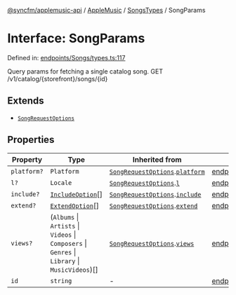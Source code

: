 [@syncfm/applemusic-api](../../../../../../globals.md) / [AppleMusic](../../../index.md) / [SongsTypes](../index.md) / SongParams

# Interface: SongParams

Defined in: [endpoints/Songs/types.ts:117](https://github.com/sync-fm/applemusic-api/blob/a6a8471d4d51a41f6bd8af9d95c8abf0126e10f4/src/endpoints/Songs/types.ts#L117)

Query params for fetching a single catalog song.
GET /v1/catalog/{storefront}/songs/{id}

## Extends

- [`SongRequestOptions`](SongRequestOptions.md)

## Properties

| Property | Type | Inherited from | Defined in |
| ------ | ------ | ------ | ------ |
| <a id="platform"></a> `platform?` | `Platform` | [`SongRequestOptions`](SongRequestOptions.md).[`platform`](SongRequestOptions.md#platform) | [endpoints/Songs/types.ts:106](https://github.com/sync-fm/applemusic-api/blob/a6a8471d4d51a41f6bd8af9d95c8abf0126e10f4/src/endpoints/Songs/types.ts#L106) |
| <a id="l"></a> `l?` | `Locale` | [`SongRequestOptions`](SongRequestOptions.md).[`l`](SongRequestOptions.md#l) | [endpoints/Songs/types.ts:107](https://github.com/sync-fm/applemusic-api/blob/a6a8471d4d51a41f6bd8af9d95c8abf0126e10f4/src/endpoints/Songs/types.ts#L107) |
| <a id="include"></a> `include?` | [`IncludeOption`](../enumerations/IncludeOption.md)[] | [`SongRequestOptions`](SongRequestOptions.md).[`include`](SongRequestOptions.md#include) | [endpoints/Songs/types.ts:108](https://github.com/sync-fm/applemusic-api/blob/a6a8471d4d51a41f6bd8af9d95c8abf0126e10f4/src/endpoints/Songs/types.ts#L108) |
| <a id="extend"></a> `extend?` | [`ExtendOption`](../enumerations/ExtendOption.md)[] | [`SongRequestOptions`](SongRequestOptions.md).[`extend`](SongRequestOptions.md#extend) | [endpoints/Songs/types.ts:109](https://github.com/sync-fm/applemusic-api/blob/a6a8471d4d51a41f6bd8af9d95c8abf0126e10f4/src/endpoints/Songs/types.ts#L109) |
| <a id="views"></a> `views?` | (`Albums` \| `Artists` \| `Videos` \| `Composers` \| `Genres` \| `Library` \| `MusicVideos`)[] | [`SongRequestOptions`](SongRequestOptions.md).[`views`](SongRequestOptions.md#views) | [endpoints/Songs/types.ts:110](https://github.com/sync-fm/applemusic-api/blob/a6a8471d4d51a41f6bd8af9d95c8abf0126e10f4/src/endpoints/Songs/types.ts#L110) |
| <a id="id"></a> `id` | `string` | - | [endpoints/Songs/types.ts:118](https://github.com/sync-fm/applemusic-api/blob/a6a8471d4d51a41f6bd8af9d95c8abf0126e10f4/src/endpoints/Songs/types.ts#L118) |
